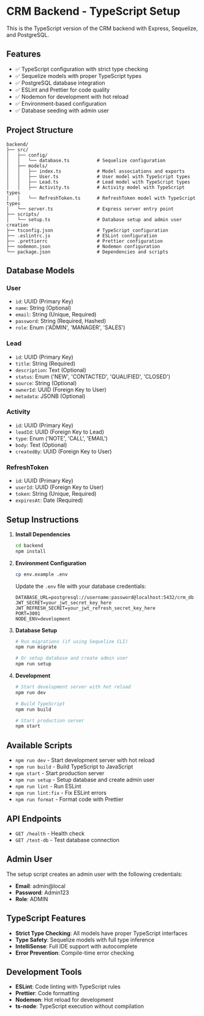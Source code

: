 # CRM Backend - TypeScript Setup

This is the TypeScript version of the CRM backend with Express, Sequelize, and PostgreSQL.

## Features

- ✅ TypeScript configuration with strict type checking
- ✅ Sequelize models with proper TypeScript types
- ✅ PostgreSQL database integration
- ✅ ESLint and Prettier for code quality
- ✅ Nodemon for development with hot reload
- ✅ Environment-based configuration
- ✅ Database seeding with admin user

## Project Structure

```
backend/
├── src/
│   ├── config/
│   │   └── database.ts          # Sequelize configuration
│   ├── models/
│   │   ├── index.ts             # Model associations and exports
│   │   ├── User.ts              # User model with TypeScript types
│   │   ├── Lead.ts              # Lead model with TypeScript types
│   │   ├── Activity.ts          # Activity model with TypeScript types
│   │   └── RefreshToken.ts      # RefreshToken model with TypeScript types
│   └── server.ts                # Express server entry point
├── scripts/
│   └── setup.ts                 # Database setup and admin user creation
├── tsconfig.json                # TypeScript configuration
├── .eslintrc.js                 # ESLint configuration
├── .prettierrc                  # Prettier configuration
├── nodemon.json                 # Nodemon configuration
└── package.json                 # Dependencies and scripts
```

## Database Models

### User
- `id`: UUID (Primary Key)
- `name`: String (Optional)
- `email`: String (Unique, Required)
- `password`: String (Required, Hashed)
- `role`: Enum ('ADMIN', 'MANAGER', 'SALES')

### Lead
- `id`: UUID (Primary Key)
- `title`: String (Required)
- `description`: Text (Optional)
- `status`: Enum ('NEW', 'CONTACTED', 'QUALIFIED', 'CLOSED')
- `source`: String (Optional)
- `ownerId`: UUID (Foreign Key to User)
- `metadata`: JSONB (Optional)

### Activity
- `id`: UUID (Primary Key)
- `leadId`: UUID (Foreign Key to Lead)
- `type`: Enum ('NOTE', 'CALL', 'EMAIL')
- `body`: Text (Optional)
- `createdBy`: UUID (Foreign Key to User)

### RefreshToken
- `id`: UUID (Primary Key)
- `userId`: UUID (Foreign Key to User)
- `token`: String (Unique, Required)
- `expiresAt`: Date (Required)

## Setup Instructions

1. **Install Dependencies**
   ```bash
   cd backend
   npm install
   ```

2. **Environment Configuration**
   ```bash
   cp env.example .env
   ```
   Update the `.env` file with your database credentials:
   ```
   DATABASE_URL=postgresql://username:password@localhost:5432/crm_db
   JWT_SECRET=your_jwt_secret_key_here
   JWT_REFRESH_SECRET=your_jwt_refresh_secret_key_here
   PORT=3001
   NODE_ENV=development
   ```

3. **Database Setup**
   ```bash
   # Run migrations (if using Sequelize CLI)
   npm run migrate
   
   # Or setup database and create admin user
   npm run setup
   ```

4. **Development**
   ```bash
   # Start development server with hot reload
   npm run dev
   
   # Build TypeScript
   npm run build
   
   # Start production server
   npm start
   ```

## Available Scripts

- `npm run dev` - Start development server with hot reload
- `npm run build` - Build TypeScript to JavaScript
- `npm start` - Start production server
- `npm run setup` - Setup database and create admin user
- `npm run lint` - Run ESLint
- `npm run lint:fix` - Fix ESLint errors
- `npm run format` - Format code with Prettier

## API Endpoints

- `GET /health` - Health check
- `GET /test-db` - Test database connection

## Admin User

The setup script creates an admin user with the following credentials:
- **Email**: admin@local
- **Password**: Admin123
- **Role**: ADMIN

## TypeScript Features

- **Strict Type Checking**: All models have proper TypeScript interfaces
- **Type Safety**: Sequelize models with full type inference
- **IntelliSense**: Full IDE support with autocomplete
- **Error Prevention**: Compile-time error checking

## Development Tools

- **ESLint**: Code linting with TypeScript rules
- **Prettier**: Code formatting
- **Nodemon**: Hot reload for development
- **ts-node**: TypeScript execution without compilation
